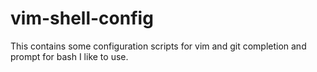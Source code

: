 # vim-shell-config
This contains some configuration scripts for vim and git completion and prompt
for bash I like to use.

